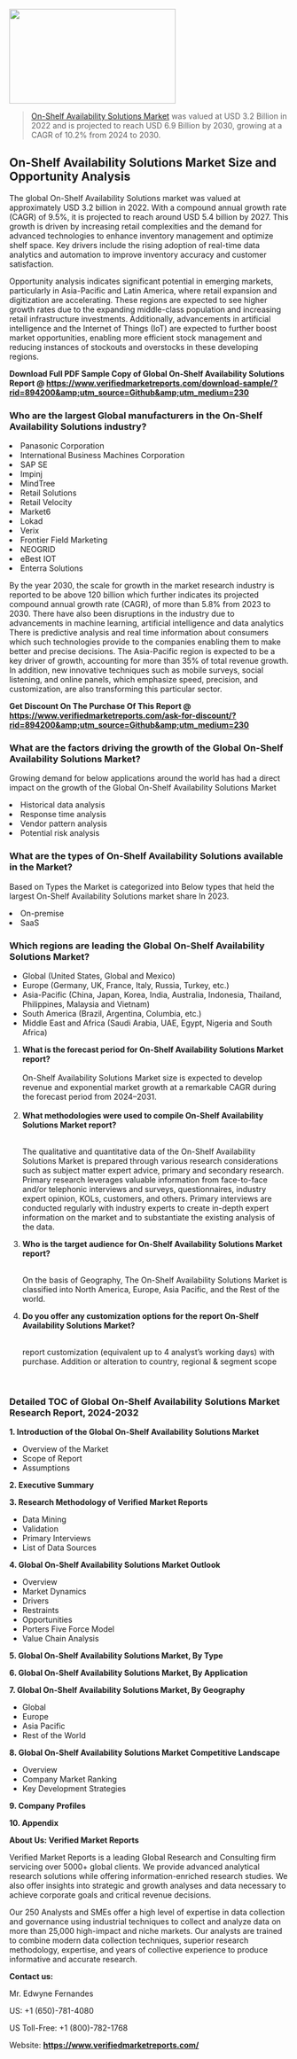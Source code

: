 <img src="https://ffe5etoiles.com/wp-content/uploads/2024/12/MST1-300x171.png" alt="" width="300" height="171" class="alignnone size-medium wp-image-20088" /><blockquote><p><p><a href="https://www.verifiedmarketreports.com/download-sample/?rid=894200&utm_source=Github&utm_medium=230" target="_blank">On-Shelf Availability Solutions Market</a> was valued at USD 3.2 Billion in 2022 and is projected to reach USD 6.9 Billion by 2030, growing at a CAGR of 10.2% from 2024 to 2030.</p></blockquote><p><h2>On-Shelf Availability Solutions Market Size and Opportunity Analysis</h2><p>The global On-Shelf Availability Solutions market was valued at approximately USD 3.2 billion in 2022. With a compound annual growth rate (CAGR) of 9.5%, it is projected to reach around USD 5.4 billion by 2027. This growth is driven by increasing retail complexities and the demand for advanced technologies to enhance inventory management and optimize shelf space. Key drivers include the rising adoption of real-time data analytics and automation to improve inventory accuracy and customer satisfaction.</p><p>Opportunity analysis indicates significant potential in emerging markets, particularly in Asia-Pacific and Latin America, where retail expansion and digitization are accelerating. These regions are expected to see higher growth rates due to the expanding middle-class population and increasing retail infrastructure investments. Additionally, advancements in artificial intelligence and the Internet of Things (IoT) are expected to further boost market opportunities, enabling more efficient stock management and reducing instances of stockouts and overstocks in these developing regions.</p></p><p class=""><strong>Download Full PDF Sample Copy of Global On-Shelf Availability Solutions Report @ <a href="https://www.verifiedmarketreports.com/download-sample/?rid=894200&amp;utm_source=Github&amp;utm_medium=230" target="_blank">https://www.verifiedmarketreports.com/download-sample/?rid=894200&amp;utm_source=Github&amp;utm_medium=230</a></strong></p><h3 id="" class="">Who are the largest Global manufacturers in the On-Shelf Availability Solutions industry?</h3><p><li>Panasonic Corporation</li><li> International Business Machines Corporation</li><li> SAP SE</li><li> Impinj</li><li> MindTree</li><li> Retail Solutions</li><li> Retail Velocity</li><li> Market6</li><li> Lokad</li><li> Verix</li><li> Frontier Field Marketing</li><li> NEOGRID</li><li> eBest IOT</li><li> Enterra Solutions</li></p><div class=""><div class="" dir="" data-message-author-role="" data-message-id="" data-message-model-slug=""><div class=""><div class=""><div class=""><div class="" dir="" data-message-author-role="" data-message-id="" data-message-model-slug=""><div class=""><div class=""><p>By the year 2030, the scale for growth in the market research industry is reported to be above 120 billion which further indicates its projected compound annual growth rate (CAGR), of more than 5.8% from 2023 to 2030. There have also been disruptions in the industry due to advancements in machine learning, artificial intelligence and data analytics There is predictive analysis and real time information about consumers which such technologies provide to the companies enabling them to make better and precise decisions. The Asia-Pacific region is expected to be a key driver of growth, accounting for more than 35% of total revenue growth. In addition, new innovative techniques such as mobile surveys, social listening, and online panels, which emphasize speed, precision, and customization, are also transforming this particular sector.</p><p><strong>Get Discount On The Purchase Of This Report @&nbsp; <a href="https://www.verifiedmarketreports.com/ask-for-discount/?rid=894200&amp;utm_source=Github&amp;utm_medium=230" target="_blank">https://www.verifiedmarketreports.com/ask-for-discount/?rid=894200&amp;utm_source=Github&amp;utm_medium=230</a></strong></p></div></div></div></div></div></div></div></div><h3 id="" class="">What are the factors driving the growth of the Global On-Shelf Availability Solutions Market?</h3><p id="" class="">Growing demand for below applications around the world has had a direct impact on the growth of the Global On-Shelf Availability Solutions Market</p><p id="" class=""><li>Historical data analysis</li><li> Response time analysis</li><li> Vendor pattern analysis</li><li> Potential risk analysis</li></p><h3 id="" class="">What are the types of On-Shelf Availability Solutions available in the Market?</h3><p id="" class="">Based on Types the Market is categorized into Below types that held the largest On-Shelf Availability Solutions market share In 2023.</p><p id="" class=""><li>On-premise</li><li> SaaS</li></p><h3 id="" class="">Which regions are leading the Global On-Shelf Availability Solutions Market?</h3><ul><li>Global (United States, Global and Mexico)</li><li>Europe (Germany, UK, France, Italy, Russia, Turkey, etc.)</li><li>Asia-Pacific (China, Japan, Korea, India, Australia, Indonesia, Thailand, Philippines, Malaysia and Vietnam)</li><li>South America (Brazil, Argentina, Columbia, etc.)</li><li>Middle East and Africa (Saudi Arabia, UAE, Egypt, Nigeria and South Africa)</li></ul><p><ol><li><strong>What is the forecast period for On-Shelf Availability Solutions Market report?<br /></strong><br /><span data-sheets-root="1" data-sheets-value="{&quot;1&quot;:2,&quot;2&quot;:&quot;XXXX size is expected to develop revenue and exponential market growth at a remarkable CAGR during the forecast period from 2024&ndash;2030.&quot;}" data-sheets-userformat="{&quot;2&quot;:12674,&quot;4&quot;:{&quot;1&quot;:2,&quot;2&quot;:16776960},&quot;10&quot;:2,&quot;11&quot;:0,&quot;15&quot;:&quot;Arial&quot;,&quot;16&quot;:12}">On-Shelf Availability Solutions Market size is expected to develop revenue and exponential market growth at a remarkable CAGR during the forecast period from 2024&ndash;2031.</span><br /><br /></li><li><strong>What methodologies were used to compile On-Shelf Availability Solutions Market report?<br /><br /></strong><p>The qualitative and quantitative data of the&nbsp;On-Shelf Availability Solutions Market is prepared through various research considerations such as subject matter expert advice, primary and secondary research. Primary research leverages valuable information from face-to-face and/or telephonic interviews and surveys, questionnaires, industry expert opinion, KOLs, customers, and others. Primary interviews are conducted regularly with industry experts to create in-depth expert information on the market and to substantiate the existing analysis of the data.&nbsp;</p></li><li><strong>Who is the target audience for On-Shelf Availability Solutions Market report?<br /><br /></strong><p>On the basis of Geography, The&nbsp;On-Shelf Availability Solutions Market is classified into North America, Europe, Asia Pacific, and the Rest of the world.</p></li><li><strong>Do you offer any customization options for the report On-Shelf Availability Solutions Market?<br /><br /></strong><p>report customization (equivalent up to 4 analyst&rsquo;s working days) with purchase. Addition or alteration to country, regional &amp; segment scope</p><p>&nbsp;</p></li></ol></p><h3 id="" class="">Detailed TOC of Global On-Shelf Availability Solutions Market Research Report, 2024-2032</h3><p id="" class=""><strong>1. Introduction of the Global On-Shelf Availability Solutions Market</strong></p><ul><li>Overview of the Market</li><li>Scope of Report</li><li>Assumptions</li></ul><p id="" class=""><strong>2. Executive Summary</strong></p><p id="" class=""><strong>3. Research Methodology of&nbsp;Verified Market Reports</strong></p><ul><li>Data Mining</li><li>Validation</li><li>Primary Interviews</li><li>List of Data Sources</li></ul><p id="" class=""><strong>4. Global On-Shelf Availability Solutions Market Outlook</strong></p><ul><li>Overview</li><li>Market Dynamics</li><li>Drivers</li><li>Restraints</li><li>Opportunities</li><li>Porters Five Force Model</li><li>Value Chain Analysis</li></ul><p id="" class=""><strong>5. Global On-Shelf Availability Solutions Market, By&nbsp;Type</strong></p><p id="" class=""><strong>6. Global On-Shelf Availability Solutions Market, By Application</strong></p><p id="" class=""><strong>7. Global On-Shelf Availability Solutions Market, By Geography</strong></p><ul><li>Global</li><li>Europe</li><li>Asia Pacific</li><li>Rest of the World</li></ul><p id="" class=""><strong>8. Global On-Shelf Availability Solutions Market Competitive Landscape</strong></p><ul><li>Overview</li><li>Company Market Ranking</li><li>Key Development Strategies</li></ul><p id="" class=""><strong>9. Company Profiles</strong></p><p id="" class=""><strong>10. Appendix</strong></p><p id="" class=""><strong>About Us: Verified Market Reports</strong></p><p id="" class="">Verified Market Reports is a leading Global Research and Consulting firm servicing over 5000+ global clients. We provide advanced analytical research solutions while offering information-enriched research studies. We also offer insights into strategic and growth analyses and data necessary to achieve corporate goals and critical revenue decisions.</p><p id="" class="">Our 250 Analysts and SMEs offer a high level of expertise in data collection and governance using industrial techniques to collect and analyze data on more than 25,000 high-impact and niche markets. Our analysts are trained to combine modern data collection techniques, superior research methodology, expertise, and years of collective experience to produce informative and accurate research.</p><p id="" class=""><strong>Contact us:</strong></p><p id="" class="">Mr. Edwyne Fernandes</p><p id="" class="">US: +1 (650)-781-4080</p><p id="" class="">US Toll-Free: +1 (800)-782-1768</p><p id="" class="">Website: <a target="" data-test-app-aware-link=""><strong>https://www.verifiedmarketreports.com/</strong></a></p>
